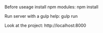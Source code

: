 Before useage install npm modules:
    npm install

Run server with a gulp help:
    gulp run 

Look at the project:
http://localhost:8000